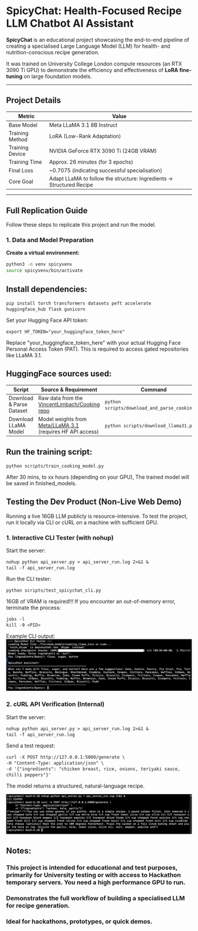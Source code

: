 # SpicyChat: Health-Focused Recipe LLM Chatbot AI Assistant

**SpicyChat** is an educational project showcasing the end-to-end pipeline of creating a specialised Large Language Model (LLM) for health- and nutrition-conscious recipe generation.

It was trained on University College London compute resources (an RTX 3090 Ti GPU) to demonstrate the efficiency and effectiveness of **LoRA fine-tuning** on large foundation models.

---

## Project Details

| Metric           | Value                                               |
|-----------------|-----------------------------------------------------|
| Base Model       | Meta LLaMA 3.1 8B Instruct                          |
| Training Method  | LoRA (Low-Rank Adaptation)                          |
| Training Device  | NVIDIA GeForce RTX 3090 Ti (24GB VRAM)             |
| Training Time    | Approx. 26 minutes (for 3 epochs)                  |
| Final Loss       | ~0.7075 (indicating successful specialisation)     |
| Core Goal        | Adapt LLaMA to follow the structure: Ingredients → Structured Recipe |

---

## Full Replication Guide

Follow these steps to replicate this project and run the model.

### 1. Data and Model Preparation

**Create a virtual environment:**

```bash
python3 -m venv spicyvenv
source spicyvenv/bin/activate
```

## Install dependencies:

```
pip install torch transformers datasets peft accelerate huggingface_hub flask gunicorn
```
Set your Hugging Face API token:
```
export HF_TOKEN="your_huggingface_token_here"
```

Replace "your_huggingface_token_here" with your actual Hugging Face Personal Access Token (PAT). This is required to access gated repositories like LLaMA 3.1.

## HuggingFace sources used:

| Script                   | Source & Requirement                                                                                                              | Command                                        |
| ------------------------ |-----------------------------------------------------------------------------------------------------------------------------------| ---------------------------------------------- |
| Download & Parse Dataset | Raw data from the [VincentLimbach/Cooking repo](https://huggingface.co/VincentLimbach)                                            | `python scripts/download_and_parse_cooking.py` |
| Download LLaMA Model     | Model weights from [Meta/LLaMA 3.1](https://huggingface.co/Mozilla/Meta-Llama-3.1-8B-Instruct-llamafile) (requires HF API access) | `python scripts/download_llama31.py`           |

## Run the training script:

```
python scripts/train_cooking_model.py
```
After 30 mins, to xx hours (depending on your GPU), The trained model will be saved in finished_models.

## Testing the Dev Product (Non-Live Web Demo)

Running a live 16GB LLM publicly is resource-intensive. To test the project, run it locally via CLI or cURL on a machine with sufficient GPU.

### 1. Interactive CLI Tester (with nohup)

Start the server:
```
nohup python api_server.py > api_server_run.log 2>&1 &
tail -f api_server_run.log
```
Run the CLI tester:
```
python scripts/test_spicychat_cli.py
```

16GB of VRAM is required!!! If you encounter an out-of-memory error, terminate the process:

```
jobs -l
kill -9 <PID>
```
Example CLI output:
![Example1: CLI Interactive](readme_images/screenshot1.png)
### 2. cURL API Verification (Internal)

Start the server:

```
nohup python api_server.py > api_server_run.log 2>&1 &
tail -f api_server_run.log
```

Send a test request:
```
curl -X POST http://127.0.0.1:5000/generate \
-H "Content-Type: application/json" \
-d '{"ingredients": "chicken breast, rice, onions, teriyaki sauce, chilli peppers"}'
```
The model returns a structured, natural-language recipe.

![Example2: cURL Verification](readme_images/screenshot2.png)

## Notes:

### This project is intended for educational and test purposes, primarily for University testing or with access  to Hackathon temporary servers. You need a high performance GPU to run. 

### Demonstrates the full workflow of building a specialised LLM for recipe generation.

### Ideal for hackathons, prototypes, or quick demos.
